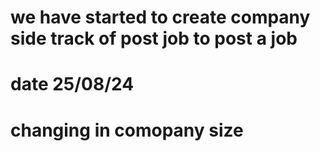 # we have started to  create company side track of post job to post a job 
# date 25/08/24
# changing in comopany size